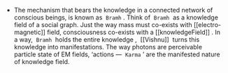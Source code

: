 - The mechanism that bears the knowledge in a connected network of conscious beings, is known as  `Bramh` . Think of  `Bramh`  as a knowledge field of a social graph. Just the way mass must co-exists with [[electro-magnetic]] field, consciousness co-exists with a [[knowledgeField]] . In a way,  `Bramh`  holds the entire knowledge ,  [[Vishnu]]  turns this knowledge into manifestations. The way photons are perceivable particle state of EM fields, ‘actions —  `Karma` ’ are the manifested nature of knowledge field.